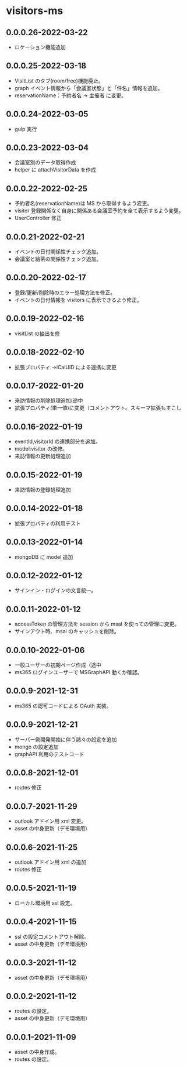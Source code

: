 # visitors-ms

## 0.0.0.26-2022-03-22

- ロケーション機能追加

## 0.0.0.25-2022-03-18

- VisitList のタブ(room/free)機能廃止。
- graph イベント情報から「会議室状態」と「件名」情報を追加。
- reservationName：予約者名 → 主催者 に変更。

## 0.0.0.24-2022-03-05

- gulp 実行

## 0.0.0.23-2022-03-04

- 会議室別のデータ取得作成
- helper に attachVisitorData を作成

## 0.0.0.22-2022-02-25

- 予約者名(reservationName)は MS から取得するよう変更。
- visitor 登録関係なく自身に関係ある会議室予約を全て表示するよう変更。
- UserController 修正

## 0.0.0.21-2022-02-21

- イベントの日付関係性チェック追加。
- 会議室と給茶の関係性チェック追加。

## 0.0.0.20-2022-02-17

- 登録/更新/削除時のエラー処理方法を修正。
- イベントの日付情報を visitors に表示できるよう修正。

## 0.0.0.19-2022-02-16

- visitList の抽出を修

## 0.0.0.18-2022-02-10

- 拡張プロパティ →iCalUID による連携に変更

## 0.0.0.17-2022-01-20

- 来訪情報の削除処理追加(途中
- 拡張プロパティ(単一値)に変更（コメントアウト。スキーマ拡張もすこし

## 0.0.0.16-2022-01-19

- eventId,visitorId の連携部分を追加。
- model:visitor の改修。
- 来訪情報の更新処理追加

## 0.0.0.15-2022-01-19

- 来訪情報の登録処理追加

## 0.0.0.14-2022-01-18

- 拡張プロパティの利用テスト

## 0.0.0.13-2022-01-14

- mongoDB に model 追加

## 0.0.0.12-2022-01-12

- サインイン・ログインの文言統一。

## 0.0.0.11-2022-01-12

- accessToken の管理方法を session から msal を使っての管理に変更。
- サインアウト時、msal のキャッシュを削除。

## 0.0.0.10-2022-01-06

- 一般ユーザーの初期ページ作成（途中
- ms365 ログインユーザーで MSGraphAPI 動くか確認。

## 0.0.0.9-2021-12-31

- ms365 の認可コードによる OAuth 実装。

## 0.0.0.9-2021-12-21

- サーバー側開発開始に伴う諸々の設定を追加
- mongo の設定追加
- graphAPI 利用のテストコード

## 0.0.0.8-2021-12-01

- routes 修正

## 0.0.0.7-2021-11-29

- outlook アドイン用 xml 変更。
- asset の中身更新（デモ環境用）

## 0.0.0.6-2021-11-25

- outlook アドイン用 xml の追加
- routes 修正

## 0.0.0.5-2021-11-19

- ローカル環境用 ssl 設定。

## 0.0.0.4-2021-11-15

- ssl の設定コメントアウト解除。
- asset の中身更新（デモ環境用）

## 0.0.0.3-2021-11-12

- asset の中身更新（デモ環境用）

## 0.0.0.2-2021-11-12

- routes の設定。
- asset の中身更新（デモ環境用）

## 0.0.0.1-2021-11-09

- asset の中身作成。
- routes の設定。
